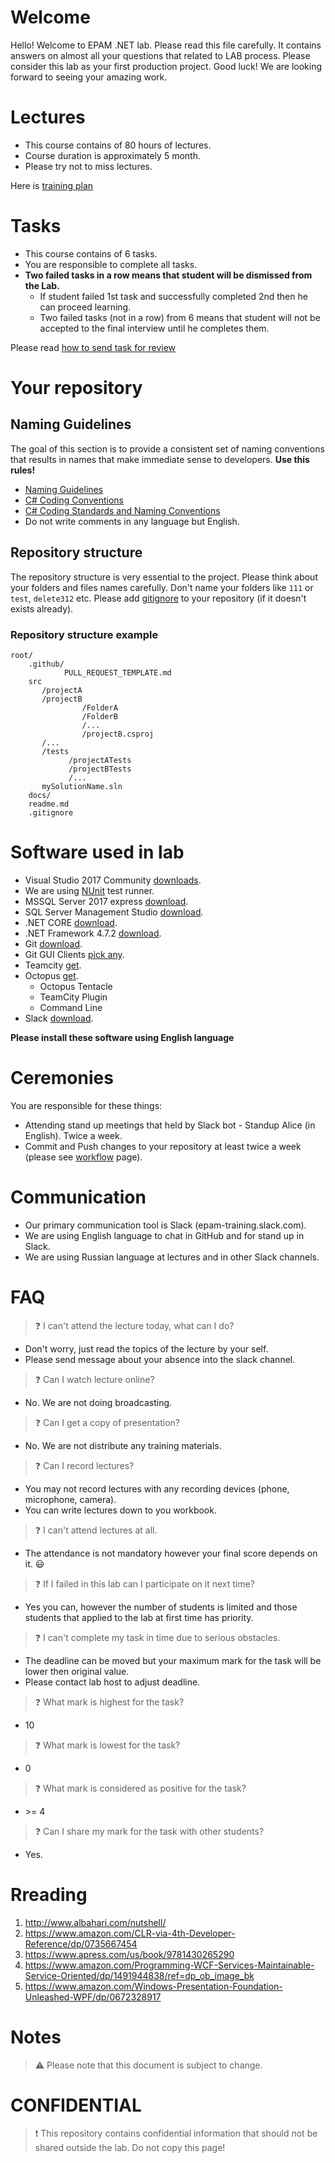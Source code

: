 # Welcome 

Hello! Welcome to EPAM .NET lab. Please read this file carefully. It contains answers on almost all your questions that related to LAB process. 
Please consider this lab as your first production project. Good luck! We are looking forward to seeing your amazing work.

# Lectures
- This course contains of 80 hours of lectures.
- Course duration is approximately 5 month.
- Please try not to miss lectures.

Here is [training plan](docs/training_plan.md)

# Tasks
- This course contains of 6 tasks.
- You are responsible to complete all tasks. 
- **Two failed tasks in a row means that student will be dismissed from the Lab.**
    - If student failed 1st task and successfully completed 2nd then he can proceed learning.
    - Two failed tasks (not in a row) from 6 means that student will not be accepted to the final interview until he completes them.

Please read [how to send task for review](docs/workflow.md)

# Your repository 

## Naming Guidelines

The goal of this section is to provide a consistent set of naming conventions that results in names that make immediate sense to developers. **Use this rules!**
- [Naming Guidelines](https://msdn.microsoft.com/en-us/library/ms229002(v=vs.110).aspx)
- [C# Coding Conventions](https://docs.microsoft.com/en-us/dotnet/csharp/programming-guide/inside-a-program/coding-conventions)
- [C# Coding Standards and Naming Conventions](https://www.dofactory.com/reference/csharp-coding-standards)
- Do not write comments in any language but English.

## Repository structure
The repository structure is very essential to the project. Please think about your folders and files names carefully. Don't name your folders like `111` or `test`, `delete312` etc.
Please add [gitignore](https://github.com/github/gitignore/blob/master/VisualStudio.gitignore) to your repository (if it doesn't exists already).

### Repository structure example
```
root/
    .github/
            PULL_REQUEST_TEMPLATE.md
    src
       /projectA
       /projectB
                /FolderA
                /FolderB
                /...
                /projectB.csproj
       /...
       /tests
             /projectATests
             /projectBTests
             /...
       mySolutionName.sln 
    docs/
    readme.md
    .gitignore
```

# Software used in lab
* Visual Studio 2017 Community [downloads](https://visualstudio.microsoft.com/downloads/).
* We are using [NUnit](https://nunit.org/) test runner.
* MSSQL Server 2017 express [download](https://www.microsoft.com/en-us/download/details.aspx?id=55994).
* SQL Server Management Studio [download](https://docs.microsoft.com/en-us/sql/ssms/download-sql-server-management-studio-ssms?view=sql-server-2017).
* .NET CORE [download](https://www.microsoft.com/net/download).
* .NET Framework 4.7.2 [download](https://www.microsoft.com/net/download/dotnet-framework-runtime).
* Git [download](https://git-scm.com/download/win).
* Git GUI Clients [pick any](https://git-scm.com/downloads/guis).
* Teamcity [get](https://www.jetbrains.com/teamcity/).
* Octopus [get](https://octopus.com/downloads).
    * Octopus Tentacle
    * TeamCity Plugin
    * Command Line
* Slack [download](https://slack.com/downloads/windows).

**Please install these software using English language**

# Ceremonies 
You are responsible for these things:
- Attending stand up meetings that held by Slack bot - Standup Alice (in English). Twice a week.
- Commit and Push changes to your repository at least twice a week (please see [workflow](docs/workflow.md) page).

# Communication
- Our primary communication tool is Slack (epam-training.slack.com). 
- We are using English language to chat in GitHub and for stand up in Slack.
- We are using Russian language at lectures and in other Slack channels.

# FAQ
> :question: I can't attend the lecture today, what can I do?
- Don't worry, just read the topics of the lecture by your self.
- Please send message about your absence into the slack channel.

> :question: Can I watch lecture online?
- No. We are not doing broadcasting.

> :question: Can I get a copy of presentation?
- No. We are not distribute any training materials.

> :question: Can I record lectures?
- You may not record lectures with any recording devices (phone, microphone, camera).
- You can write lectures down to you workbook. 

> :question: I can't attend lectures at all.
- The attendance is not mandatory however your final score depends on it. :smiley:

> :question: If I failed in this lab can I participate on it next time?
- Yes you can, however the number of students is limited and those students that applied to the lab at first time has priority.

> :question: I can't complete my task in time due to serious obstacles.
- The deadline can be moved but your maximum mark for the task will be lower then original value.
- Please contact lab host to adjust deadline. 

> :question: What mark is highest for the task?
- 10

> :question: What mark is lowest for the task?
- 0

> :question: What mark is considered as positive for the task?
- \>= 4

> :question: Can I share my mark for the task with other students?
- Yes.

# Rreading

1. http://www.albahari.com/nutshell/
2. https://www.amazon.com/CLR-via-4th-Developer-Reference/dp/0735667454
3. https://www.apress.com/us/book/9781430265290
4. https://www.amazon.com/Programming-WCF-Services-Maintainable-Service-Oriented/dp/1491944838/ref=dp_ob_image_bk
5. https://www.amazon.com/Windows-Presentation-Foundation-Unleashed-WPF/dp/0672328917


# Notes
> :warning:  Please note that this document is subject to change.

# CONFIDENTIAL 
> :exclamation:
This repository contains confidential information that should not be shared outside the lab. Do not copy this page!


